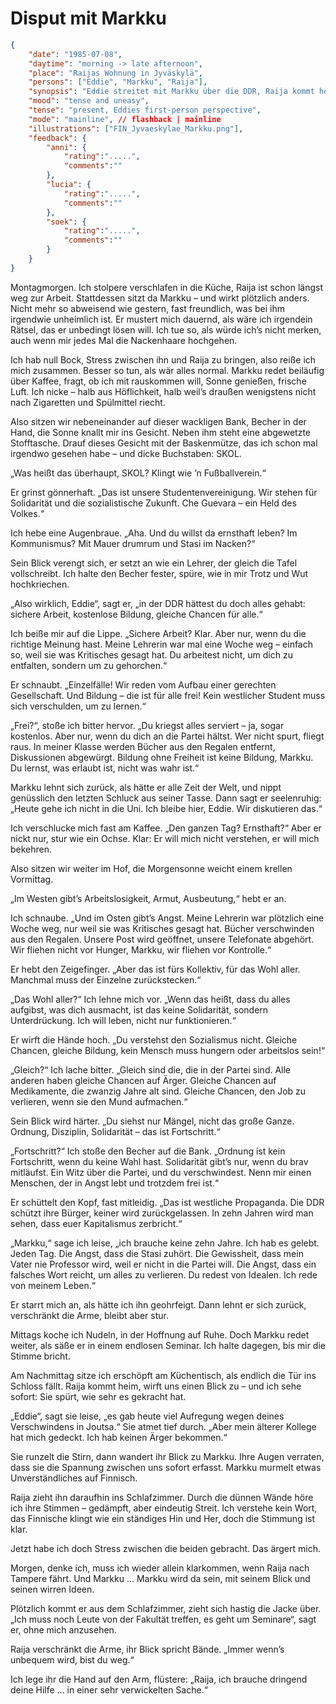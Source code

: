 # Disput mit Markku

```json
{
    "date": "1985-07-08",
    "daytime": "morning -> late afternoon",
    "place": "Raijas Wohnung in Jyväskylä",
    "persons": ["Eddie", "Markku", "Raija"],
    "synopsis": "Eddie streitet mit Markku über die DDR, Raija kommt heim und spürt die Spannungen; nachts hört Eddie den Streit zwischen beiden.",
    "mood": "tense and uneasy",
    "tense": "present, Eddies first-person perspective",
    "mode": "mainline", // flashback | mainline
    "illustrations": ["FIN_Jyvaeskylae_Markku.png"],
    "feedback": {
        "anni": {
            "rating":".....",
            "comments":""
        },
        "lucia": {
            "rating":".....",
            "comments":""
        },
        "soek": {
            "rating":".....",
            "comments":""
        }
    }
}


```

Montagmorgen. Ich stolpere verschlafen in die Küche, Raija ist schon längst weg zur Arbeit. Stattdessen sitzt da Markku – und wirkt plötzlich anders. Nicht mehr so abweisend wie gestern, fast freundlich, was bei ihm irgendwie unheimlich ist. Er mustert mich dauernd, als wäre ich irgendein Rätsel, das er unbedingt lösen will. Ich tue so, als würde ich’s nicht merken, auch wenn mir jedes Mal die Nackenhaare hochgehen.

Ich hab null Bock, Stress zwischen ihn und Raija zu bringen, also reiße ich mich zusammen. Besser so tun, als wär alles normal. Markku redet beiläufig über Kaffee, fragt, ob ich mit rauskommen will, Sonne genießen, frische Luft. Ich nicke – halb aus Höflichkeit, halb weil’s draußen wenigstens nicht nach Zigaretten und Spülmittel riecht.

Also sitzen wir nebeneinander auf dieser wackligen Bank, Becher in der Hand, die Sonne knallt mir ins Gesicht. Neben ihm steht eine abgewetzte Stofftasche. Drauf dieses Gesicht mit der Baskenmütze, das ich schon mal irgendwo gesehen habe – und dicke Buchstaben: SKOL.

„Was heißt das überhaupt, SKOL? Klingt wie ’n Fußballverein.“

Er grinst gönnerhaft. „Das ist unsere Studentenvereinigung. Wir stehen für Solidarität und die sozialistische Zukunft. Che Guevara – ein Held des Volkes.“

Ich hebe eine Augenbraue. „Aha. Und du willst da ernsthaft leben? Im Kommunismus? Mit Mauer drumrum und Stasi im Nacken?“

Sein Blick verengt sich, er setzt an wie ein Lehrer, der gleich die Tafel vollschreibt. Ich halte den Becher fester, spüre, wie in mir Trotz und Wut hochkriechen.

„Also wirklich, Eddie“, sagt er, „in der DDR hättest du doch alles gehabt: sichere Arbeit, kostenlose Bildung, gleiche Chancen für alle.“

Ich beiße mir auf die Lippe. „Sichere Arbeit? Klar. Aber nur, wenn du die richtige Meinung hast. Meine Lehrerin war mal eine Woche weg – einfach so, weil sie was Kritisches gesagt hat. Du arbeitest nicht, um dich zu entfalten, sondern um zu gehorchen.“

Er schnaubt. „Einzelfälle! Wir reden vom Aufbau einer gerechten Gesellschaft. Und Bildung – die ist für alle frei! Kein westlicher Student muss sich verschulden, um zu lernen.“

„Frei?“, stoße ich bitter hervor. „Du kriegst alles serviert – ja, sogar kostenlos. Aber nur, wenn du dich an die Partei hältst. Wer nicht spurt, fliegt raus. In meiner Klasse werden Bücher aus den Regalen entfernt, Diskussionen abgewürgt. Bildung ohne Freiheit ist keine Bildung, Markku. Du lernst, was erlaubt ist, nicht was wahr ist.“

Markku lehnt sich zurück, als hätte er alle Zeit der Welt, und nippt genüsslich den letzten Schluck aus seiner Tasse. Dann sagt er seelenruhig: „Heute gehe ich nicht in die Uni. Ich bleibe hier, Eddie. Wir diskutieren das.“

Ich verschlucke mich fast am Kaffee. „Den ganzen Tag? Ernsthaft?“ Aber er nickt nur, stur wie ein Ochse. Klar: Er will mich nicht verstehen, er will mich bekehren.

Also sitzen wir weiter im Hof, die Morgensonne weicht einem krellen Vormittag.

„Im Westen gibt’s Arbeitslosigkeit, Armut, Ausbeutung,“ hebt er an.

Ich schnaube. „Und im Osten gibt’s Angst. Meine Lehrerin war plötzlich eine Woche weg, nur weil sie was Kritisches gesagt hat. Bücher verschwinden aus den Regalen. Unsere Post wird geöffnet, unsere Telefonate abgehört. Wir fliehen nicht vor Hunger, Markku, wir fliehen vor Kontrolle.“

Er hebt den Zeigefinger. „Aber das ist fürs Kollektiv, für das Wohl aller. Manchmal muss der Einzelne zurückstecken.“

„Das Wohl aller?“ Ich lehne mich vor. „Wenn das heißt, dass du alles aufgibst, was dich ausmacht, ist das keine Solidarität, sondern Unterdrückung. Ich will leben, nicht nur funktionieren.“

Er wirft die Hände hoch. „Du verstehst den Sozialismus nicht. Gleiche Chancen, gleiche Bildung, kein Mensch muss hungern oder arbeitslos sein!“

„Gleich?“ Ich lache bitter. „Gleich sind die, die in der Partei sind. Alle anderen haben gleiche Chancen auf Ärger. Gleiche Chancen auf Medikamente, die zwanzig Jahre alt sind. Gleiche Chancen, den Job zu verlieren, wenn sie den Mund aufmachen.“

Sein Blick wird härter. „Du siehst nur Mängel, nicht das große Ganze. Ordnung, Disziplin, Solidarität – das ist Fortschritt.“

„Fortschritt?“ Ich stoße den Becher auf die Bank. „Ordnung ist kein Fortschritt, wenn du keine Wahl hast. Solidarität gibt’s nur, wenn du brav mitläufst. Ein Witz über die Partei, und du verschwindest. Nenn mir einen Menschen, der in Angst lebt und trotzdem frei ist.“

Er schüttelt den Kopf, fast mitleidig. „Das ist westliche Propaganda. Die DDR schützt ihre Bürger, keiner wird zurückgelassen. In zehn Jahren wird man sehen, dass euer Kapitalismus zerbricht.“

„Markku,“ sage ich leise, „ich brauche keine zehn Jahre. Ich hab es gelebt. Jeden Tag. Die Angst, dass die Stasi zuhört. Die Gewissheit, dass mein Vater nie Professor wird, weil er nicht in die Partei will. Die Angst, dass ein falsches Wort reicht, um alles zu verlieren. Du redest von Idealen. Ich rede von meinem Leben.“

Er starrt mich an, als hätte ich ihn geohrfeigt. Dann lehnt er sich zurück, verschränkt die Arme, bleibt aber stur.

Mittags koche ich Nudeln, in der Hoffnung auf Ruhe. Doch Markku redet weiter, als säße er in einem endlosen Seminar. Ich halte dagegen, bis mir die Stimme bricht.

Am Nachmittag sitze ich erschöpft am Küchentisch, als endlich die Tür ins Schloss fällt. Raija kommt heim, wirft uns einen Blick zu – und ich sehe sofort: Sie spürt, wie sehr es gekracht hat.

„Eddie“, sagt sie leise, „es gab heute viel Aufregung wegen deines Verschwindens in Joutsa.“ Sie atmet tief durch. „Aber mein älterer Kollege hat mich gedeckt. Ich hab keinen Ärger bekommen.“

Sie runzelt die Stirn, dann wandert ihr Blick zu Markku. Ihre Augen verraten, dass sie die Spannung zwischen uns sofort erfasst. Markku murmelt etwas Unverständliches auf Finnisch.

Raija zieht ihn daraufhin ins Schlafzimmer. Durch die dünnen Wände höre ich ihre Stimmen – gedämpft, aber eindeutig Streit. Ich verstehe kein Wort, das Finnische klingt wie ein ständiges Hin und Her, doch die Stimmung ist klar.

Jetzt habe ich doch Stress zwischen die beiden gebracht. Das ärgert mich.

Morgen, denke ich, muss ich wieder allein klarkommen, wenn Raija nach Tampere fährt. Und Markku … Markku wird da sein, mit seinem Blick und seinen wirren Ideen.

Plötzlich kommt er aus dem Schlafzimmer, zieht sich hastig die Jacke über. „Ich muss noch Leute von der Fakultät treffen, es geht um Seminare“, sagt er, ohne mich anzusehen.

Raija verschränkt die Arme, ihr Blick spricht Bände. „Immer wenn’s unbequem wird, bist du weg.“

Ich lege ihr die Hand auf den Arm, flüstere: „Raija, ich brauche dringend deine Hilfe … in einer sehr verwickelten Sache.“
